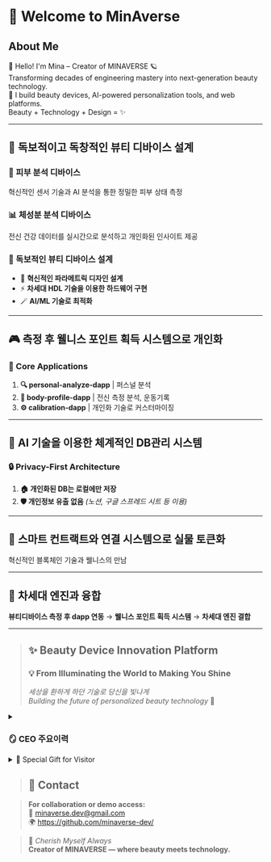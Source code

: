 # 👋 Welcome to MinAverse

## About Me  
👋 Hello! I'm Mina – Creator of MINAVERSE 🪐  
Transforming decades of engineering mastery into next-generation beauty technology.  
💄 I build beauty devices, AI-powered personalization tools, and web platforms.  
Beauty + Technology + Design = ✨

---

## 🎯 독보적이고 독창적인 뷰티 디바이스 설계

### 🔬 피부 분석 디바이스
혁신적인 센서 기술과 AI 분석을 통한 정밀한 피부 상태 측정

### 📊 체성분 분석 디바이스
전신 건강 데이터를 실시간으로 분석하고 개인화된 인사이트 제공

### 🚀 독보적인 뷰티 디바이스 설계
- 🌿 **혁신적인 파라메트릭 디자인 설계**
- ⚡ **차세대 HDL 기술을 이용한 하드웨어 구현**
- 🪄 **AI/ML 기술로 최적화**

---

## 🎮 측정 후 웰니스 포인트 획득 시스템으로 개인화

### 📱 Core Applications

1. **🔍 personal-analyze-dapp** | 퍼스널 분석
2. **💪 body-profile-dapp** | 전신 측정 분석, 운동기록  
3. **⚙️ calibration-dapp** | 개인화 기술로 커스터마이징

---

## 🤖 AI 기술을 이용한 체계적인 DB관리 시스템

### 🔒 Privacy-First Architecture
1. **🏠 개인화된 DB는 로컬에만 저장**
2. **🛡️ 개인정보 유출 없음** *(노션, 구글 스프레드 시트 등 이용)*

---

## 🔗 스마트 컨트랙트와 연결 시스템으로 실물 토큰화

혁신적인 블록체인 기술과 웰니스의 만남

---

## 🚀 차세대 엔진과 융합

**뷰티디바이스 측정 후 dapp 연동** → **웰니스 포인트 획득 시스템** → **차세대 엔진 결합**

---



> ## ✨ Beauty Device Innovation Platform
> 
> ### 💡 From Illuminating the World to Making You Shine
> *세상을 환하게 하던 기술로 당신을 빛나게*  
> *Building the future of personalized beauty technology* 🌟


<details> 
<summary><h3>🪞 CEO 주요이력</h3></summary>  

- ⚡ **Power Plant Layout Design**    
- 🖥️ **Human-Machine-Interface Control**    
- 🔌 **Electrical Design**  
- 🦾 **Artwork Design**  
- ⚙️ **Mechanical Design (CAD/CAM/CAE)**  
- 📋 **Project Management Certification**  
- 💄 **Esthetician**      

</details>

<details> 
<summary>🎁 Special Gift for Visitor</summary>

### Engineering Calculator Collection
- 공학 계산을 위한 도구 모음 
- [electrical-calculator](https://silly-melba-008981.netlify.app/) //전기 계산기
- [right-triangle-calculator](https://capable-truffle-cc5444.netlify.app/) //직각 삼각형 계산기
- [stress-strain-calculator](https://magnificent-bunny-343e55.netlify.app/) //응력-변환율 계산기
- [thermal-stress-calculator](https://lively-meerkat-26765e.netlify.app/) //열응력 계산기
- [unit-converter](https://tubular-rolypoly-2d3616.netlify.app/)  //단위 환산기

### Productivity-toolkit
- 업무 관리를 위한 웹 기반 생산성 도구 모음
- [daily-work-log-generator](https://whimsical-kitten-a7d062.netlify.app/) //일일 업무일지 생성기
- [folder-structure-generator](https://jade-rabanadas-6d1bd1.netlify.app/) //폴더 구조 생성기

## Features
- 📋 일일 업무일지 생성 및 관리
- 📊 CSV/JSON/TXT 다양한 형태로 내보내기
- 💾 로컬 스토리지 자동 저장
- 📱 반응형 디자인 (모바일 지원)
  
It's Free!

</details>

> ## 📧 Contact

> **For collaboration or demo access:**  
> 📧 [minaverse.dev@gmail.com](mailto:minaverse.dev@gmail.com)  
> 🌍 https://github.com/minaverse-dev/

> 💎 *Cherish Myself Always*  
> **Creator of MINAVERSE — where beauty meets technology.**
